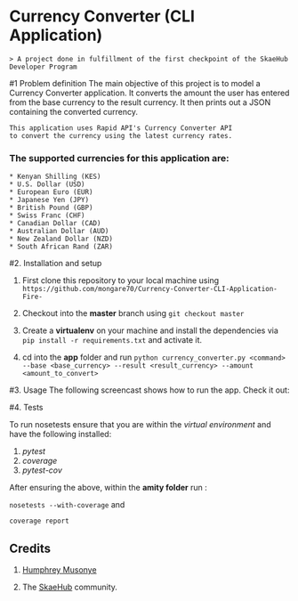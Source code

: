 # Currency Converter (CLI Application)
    > A project done in fulfillment of the first checkpoint of the SkaeHub Developer Program

#1 Problem definition
    The main objective of this project is to model a Currency Converter application. 
    It converts the amount the user has entered from the base currency to the result currency.
    It then prints out a JSON containing the converted currency.
 
    This application uses Rapid API's Currency Converter API 
    to convert the currency using the latest currency rates.
  
### The supported currencies for this application are:
    * Kenyan Shilling (KES)
    * U.S. Dollar (USD)
    * European Euro (EUR)
    * Japanese Yen (JPY)
    * British Pound (GBP)
    * Swiss Franc (CHF)
    * Canadian Dollar (CAD)
    * Australian Dollar (AUD)
    * New Zealand Dollar (NZD)
    * South African Rand (ZAR)

  #2. Installation and setup

  1. First clone this repository to your local machine using `https://github.com/mongare70/Currency-Converter-CLI-Application-Fire-`

  2. Checkout into the **master** branch using `git checkout master`

  3. Create a **virtualenv** on your machine and install the dependencies via `pip install -r requirements.txt` and activate it.

  4. cd into the **app** folder and run `python currency_converter.py <command> --base <base_currency> --result <result_currency> --amount <amount_to_convert>`

  #3. Usage
  The following screencast shows how to run the app. Check it out:



   #4. Tests

   To run nosetests ensure that you are within the *virtual environment* and have the following installed:

   1. *pytest*
   2. *coverage*
   3. *pytest-cov*

   After ensuring the above, within the **amity folder** run :

   `nosetests --with-coverage` and

   `coverage report`

## Credits

   1. [Humphrey Musonye](https://github.com/hmusonye)

   2. The [SkaeHub](https://skaehub.com/) community.
  
